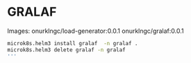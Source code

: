 # GRALAF
Images:
onurklngc/load-generator:0.0.1
onurklngc/gralaf:0.0.1


```sh
microk8s.helm3 install gralaf  -n gralaf .
microk8s.helm3 delete gralaf -n gralaf
'''
